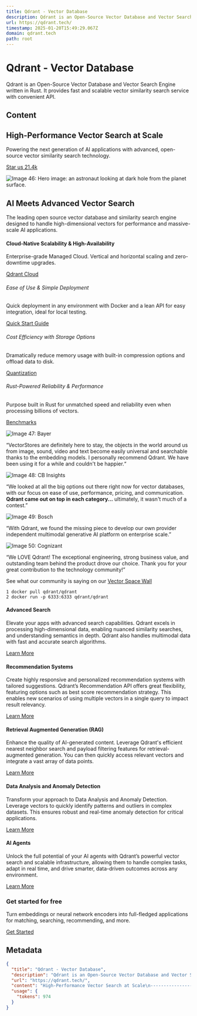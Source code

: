 ```yaml
---
title: Qdrant - Vector Database
description: Qdrant is an Open-Source Vector Database and Vector Search Engine written in Rust. It provides fast and scalable vector similarity search service with convenient API.
url: https://qdrant.tech/
timestamp: 2025-01-20T15:49:29.067Z
domain: qdrant.tech
path: root
---
```


# Qdrant - Vector Database


Qdrant is an Open-Source Vector Database and Vector Search Engine written in Rust. It provides fast and scalable vector similarity search service with convenient API.


## Content

High-Performance Vector Search at Scale
---------------------------------------

Powering the next generation of AI applications with advanced, open-source vector similarity search technology.

[Star us 21.4k](https://github.com/qdrant/qdrant)

![Image 46: Hero image: an astronaut looking at dark hole from the planet surface.](https://qdrant.tech/img/hero-home-illustration-x1.png)

AI Meets Advanced Vector Search
-------------------------------

The leading open source vector database and similarity search engine designed to handle high-dimensional vectors for performance and massive-scale AI applications.

#### Cloud-Native Scalability & High-Availability

Enterprise-grade Managed Cloud. Vertical and horizontal scaling and zero-downtime upgrades.

[Qdrant Cloud](https://qdrant.tech/cloud/)

###### Ease of Use & Simple Deployment

Quick deployment in any environment with Docker and a lean API for easy integration, ideal for local testing.

[Quick Start Guide](https://qdrant.tech/documentation/quick-start/)

###### Cost Efficiency with Storage Options

Dramatically reduce memory usage with built-in compression options and offload data to disk.

[Quantization](https://qdrant.tech/articles/scalar-quantization/)

###### Rust-Powered Reliability & Performance

Purpose built in Rust for unmatched speed and reliability even when processing billions of vectors.

[Benchmarks](https://qdrant.tech/benchmarks/)

![Image 47: Bayer](https://qdrant.tech/img/brands/bayer.svg)

“VectorStores are definitely here to stay, the objects in the world around us from image, sound, video and text become easily universal and searchable thanks to the embedding models. I personally recommend Qdrant. We have been using it for a while and couldn't be happier.“

![Image 48: CB Insights](https://qdrant.tech/img/brands/cb-insights.svg)

“We looked at all the big options out there right now for vector databases, with our focus on ease of use, performance, pricing, and communication. **Qdrant came out on top in each category...** ultimately, it wasn't much of a contest.”

![Image 49: Bosch](https://qdrant.tech/img/brands/bosch.svg)

“With Qdrant, we found the missing piece to develop our own provider independent multimodal generative AI platform on enterprise scale.”

![Image 50: Cognizant](https://qdrant.tech/img/brands/cognizant.svg)

“We LOVE Qdrant! The exceptional engineering, strong business value, and outstanding team behind the product drove our choice. Thank you for your great contribution to the technology community!”

See what our community is saying on our [Vector Space Wall](https://testimonial.to/qdrant/all)

```
1 docker pull qdrant/qdrant  
2 docker run -p 6333:6333 qdrant/qdrant  
```

#### Advanced Search

Elevate your apps with advanced search capabilities. Qdrant excels in processing high-dimensional data, enabling nuanced similarity searches, and understanding semantics in depth. Qdrant also handles multimodal data with fast and accurate search algorithms.

[Learn More](https://qdrant.tech/advanced-search/)

#### Recommendation Systems

Create highly responsive and personalized recommendation systems with tailored suggestions. Qdrant’s Recommendation API offers great flexibility, featuring options such as best score recommendation strategy. This enables new scenarios of using multiple vectors in a single query to impact result relevancy.

[Learn More](https://qdrant.tech/recommendations/)

#### Retrieval Augmented Generation (RAG)

Enhance the quality of AI-generated content. Leverage Qdrant's efficient nearest neighbor search and payload filtering features for retrieval-augmented generation. You can then quickly access relevant vectors and integrate a vast array of data points.

[Learn More](https://qdrant.tech/rag/)

#### Data Analysis and Anomaly Detection

Transform your approach to Data Analysis and Anomaly Detection. Leverage vectors to quickly identify patterns and outliers in complex datasets. This ensures robust and real-time anomaly detection for critical applications.

[Learn More](https://qdrant.tech/data-analysis-anomaly-detection/)

#### AI Agents

Unlock the full potential of your AI agents with Qdrant’s powerful vector search and scalable infrastructure, allowing them to handle complex tasks, adapt in real time, and drive smarter, data-driven outcomes across any environment.

[Learn More](https://qdrant.tech/ai-agents/)

### Get started for free

Turn embeddings or neural network encoders into full-fledged applications for matching, searching, recommending, and more.

[Get Started](https://cloud.qdrant.io/)

## Metadata

```json
{
  "title": "Qdrant - Vector Database",
  "description": "Qdrant is an Open-Source Vector Database and Vector Search Engine written in Rust. It provides fast and scalable vector similarity search service with convenient API.",
  "url": "https://qdrant.tech/",
  "content": "High-Performance Vector Search at Scale\n---------------------------------------\n\nPowering the next generation of AI applications with advanced, open-source vector similarity search technology.\n\n[Star us 21.4k](https://github.com/qdrant/qdrant)\n\n![Image 46: Hero image: an astronaut looking at dark hole from the planet surface.](https://qdrant.tech/img/hero-home-illustration-x1.png)\n\nAI Meets Advanced Vector Search\n-------------------------------\n\nThe leading open source vector database and similarity search engine designed to handle high-dimensional vectors for performance and massive-scale AI applications.\n\n#### Cloud-Native Scalability & High-Availability\n\nEnterprise-grade Managed Cloud. Vertical and horizontal scaling and zero-downtime upgrades.\n\n[Qdrant Cloud](https://qdrant.tech/cloud/)\n\n###### Ease of Use & Simple Deployment\n\nQuick deployment in any environment with Docker and a lean API for easy integration, ideal for local testing.\n\n[Quick Start Guide](https://qdrant.tech/documentation/quick-start/)\n\n###### Cost Efficiency with Storage Options\n\nDramatically reduce memory usage with built-in compression options and offload data to disk.\n\n[Quantization](https://qdrant.tech/articles/scalar-quantization/)\n\n###### Rust-Powered Reliability & Performance\n\nPurpose built in Rust for unmatched speed and reliability even when processing billions of vectors.\n\n[Benchmarks](https://qdrant.tech/benchmarks/)\n\n![Image 47: Bayer](https://qdrant.tech/img/brands/bayer.svg)\n\n“VectorStores are definitely here to stay, the objects in the world around us from image, sound, video and text become easily universal and searchable thanks to the embedding models. I personally recommend Qdrant. We have been using it for a while and couldn't be happier.“\n\n![Image 48: CB Insights](https://qdrant.tech/img/brands/cb-insights.svg)\n\n“We looked at all the big options out there right now for vector databases, with our focus on ease of use, performance, pricing, and communication. **Qdrant came out on top in each category...** ultimately, it wasn't much of a contest.”\n\n![Image 49: Bosch](https://qdrant.tech/img/brands/bosch.svg)\n\n“With Qdrant, we found the missing piece to develop our own provider independent multimodal generative AI platform on enterprise scale.”\n\n![Image 50: Cognizant](https://qdrant.tech/img/brands/cognizant.svg)\n\n“We LOVE Qdrant! The exceptional engineering, strong business value, and outstanding team behind the product drove our choice. Thank you for your great contribution to the technology community!”\n\nSee what our community is saying on our [Vector Space Wall](https://testimonial.to/qdrant/all)\n\n```\n1 docker pull qdrant/qdrant  \n2 docker run -p 6333:6333 qdrant/qdrant  \n```\n\n#### Advanced Search\n\nElevate your apps with advanced search capabilities. Qdrant excels in processing high-dimensional data, enabling nuanced similarity searches, and understanding semantics in depth. Qdrant also handles multimodal data with fast and accurate search algorithms.\n\n[Learn More](https://qdrant.tech/advanced-search/)\n\n#### Recommendation Systems\n\nCreate highly responsive and personalized recommendation systems with tailored suggestions. Qdrant’s Recommendation API offers great flexibility, featuring options such as best score recommendation strategy. This enables new scenarios of using multiple vectors in a single query to impact result relevancy.\n\n[Learn More](https://qdrant.tech/recommendations/)\n\n#### Retrieval Augmented Generation (RAG)\n\nEnhance the quality of AI-generated content. Leverage Qdrant's efficient nearest neighbor search and payload filtering features for retrieval-augmented generation. You can then quickly access relevant vectors and integrate a vast array of data points.\n\n[Learn More](https://qdrant.tech/rag/)\n\n#### Data Analysis and Anomaly Detection\n\nTransform your approach to Data Analysis and Anomaly Detection. Leverage vectors to quickly identify patterns and outliers in complex datasets. This ensures robust and real-time anomaly detection for critical applications.\n\n[Learn More](https://qdrant.tech/data-analysis-anomaly-detection/)\n\n#### AI Agents\n\nUnlock the full potential of your AI agents with Qdrant’s powerful vector search and scalable infrastructure, allowing them to handle complex tasks, adapt in real time, and drive smarter, data-driven outcomes across any environment.\n\n[Learn More](https://qdrant.tech/ai-agents/)\n\n### Get started for free\n\nTurn embeddings or neural network encoders into full-fledged applications for matching, searching, recommending, and more.\n\n[Get Started](https://cloud.qdrant.io/)",
  "usage": {
    "tokens": 974
  }
}
```
